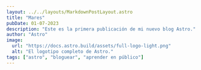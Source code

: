 ```yaml
---
layout: ../../layouts/MarkdownPostLayout.astro
title: "Mares"
pubDate: 01-07-2023
description: "Este es la primera publicación de mi nuevo blog Astro."
author: "Astro"
image:
  url: "https://docs.astro.build/assets/full-logo-light.png"
  alt: "El logotipo completo de Astro."
tags: ["astro", "bloguear", "aprender en público"]
---
```


